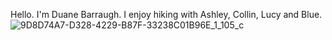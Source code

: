 Hello.   I'm Duane Barraugh.   I enjoy hiking with Ashley, Collin, Lucy and Blue.   
![9D8D74A7-D328-4229-B87F-33238C01B96E_1_105_c](https://user-images.githubusercontent.com/94098309/145450289-fd492896-c5c5-4cc9-91cd-4dcccc080429.jpeg)
